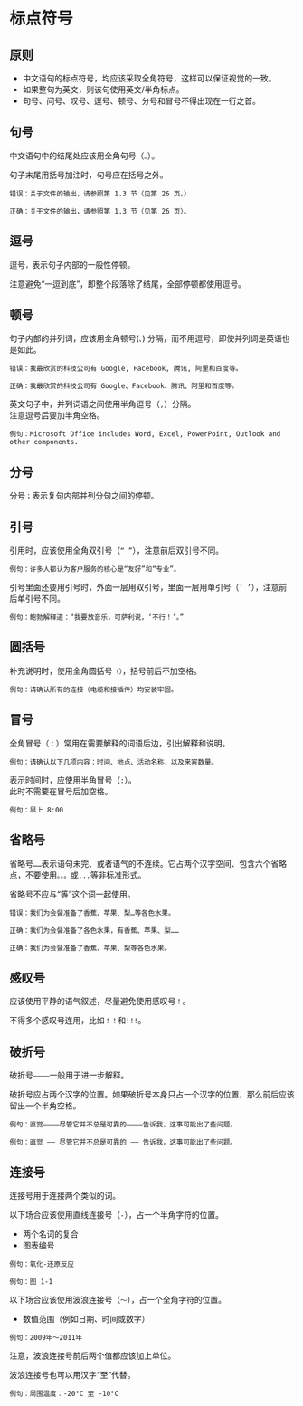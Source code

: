 # 标点符号

## 原则

- 中文语句的标点符号，均应该采取全角符号，这样可以保证视觉的一致。
- 如果整句为英文，则该句使用英文/半角标点。
- 句号、问号、叹号、逗号、顿号、分号和冒号不得出现在一行之首。

## 句号

中文语句中的结尾处应该用全角句号（`。`）。

句子末尾用括号加注时，句号应在括号之外。

```
错误：关于文件的输出，请参照第 1.3 节（见第 26 页。）

正确：关于文件的输出，请参照第 1.3 节（见第 26 页）。
```

## 逗号

逗号`，`表示句子内部的一般性停顿。

注意避免“一逗到底”，即整个段落除了结尾，全部停顿都使用逗号。

## 顿号

句子内部的并列词，应该用全角顿号(`、`) 分隔，而不用逗号，即使并列词是英语也是如此。

```
错误：我最欣赏的科技公司有 Google, Facebook, 腾讯, 阿里和百度等。

正确：我最欣赏的科技公司有 Google、Facebook、腾讯、阿里和百度等。
```

英文句子中，并列词语之间使用半角逗号（`,`）分隔。  
注意逗号后要加半角空格。

```
例句：Microsoft Office includes Word, Excel, PowerPoint, Outlook and other components.
```

## 分号

分号`；`表示复句内部并列分句之间的停顿。

## 引号

引用时，应该使用全角双引号（`“ ”`），注意前后双引号不同。

```
例句：许多人都认为客户服务的核心是“友好”和“专业”。
```

引号里面还要用引号时，外面一层用双引号，里面一层用单引号（`‘ ’`），注意前后单引号不同。

```
例句：鲍勃解释道：“我要放音乐，可萨利说，‘不行！’。”
```

## 圆括号

补充说明时，使用全角圆括号`（）`，括号前后不加空格。

```
例句：请确认所有的连接（电缆和接插件）均安装牢固。
```

## 冒号

全角冒号（`：`）常用在需要解释的词语后边，引出解释和说明。

```
例句：请确认以下几项内容：时间、地点、活动名称，以及来宾数量。
```

表示时间时，应使用半角冒号（`:`）。  
此时不需要在冒号后加空格。

```
例句：早上 8:00
```

## 省略号

省略号`……`表示语句未完、或者语气的不连续。它占两个汉字空间、包含六个省略点，不要使用`。。。`或`...`等非标准形式。

省略号不应与“等”这个词一起使用。

```
错误：我们为会餐准备了香蕉、苹果、梨…等各色水果。

正确：我们为会餐准备了各色水果，有香蕉、苹果、梨……

正确：我们为会餐准备了香蕉、苹果、梨等各色水果。
```

## 感叹号

应该使用平静的语气叙述，尽量避免使用感叹号`！`。

不得多个感叹号连用，比如`！！`和`!!!`。

## 破折号

破折号`————`一般用于进一步解释。

破折号应占两个汉字的位置。如果破折号本身只占一个汉字的位置，那么前后应该留出一个半角空格。

```
例句：直觉————尽管它并不总是可靠的————告诉我，这事可能出了些问题。

例句：直觉 —— 尽管它并不总是可靠的 —— 告诉我，这事可能出了些问题。
```

## 连接号

连接号用于连接两个类似的词。

以下场合应该使用直线连接号（`-`），占一个半角字符的位置。

- 两个名词的复合
- 图表编号

```
例句：氧化-还原反应

例句：图 1-1
```

以下场合应该使用波浪连接号（`～`），占一个全角字符的位置。

- 数值范围（例如日期、时间或数字）

```
例句：2009年～2011年
```

注意，波浪连接号前后两个值都应该加上单位。

波浪连接号也可以用汉字“至”代替。

```
例句：周围温度：-20°C 至 -10°C
```

